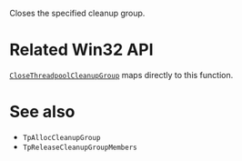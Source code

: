 Closes the specified cleanup group.

# Related Win32 API
[`CloseThreadpoolCleanupGroup`](https://learn.microsoft.com/en-us/windows/win32/api/threadpoolapiset/nf-threadpoolapiset-closethreadpoolcleanupgroup) maps directly to this function.

# See also
- `TpAllocCleanupGroup`
- `TpReleaseCleanupGroupMembers`

